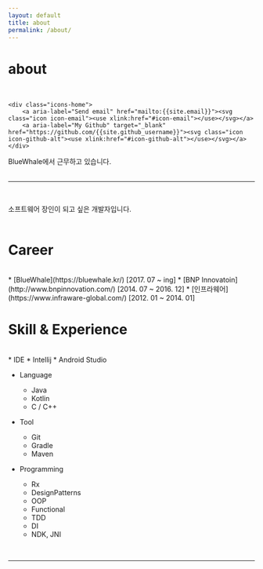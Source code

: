 ```yaml
---
layout: default
title: about
permalink: /about/
---
```


# about
<br/>
<div class="contacticon center">

    <div class="icons-home">
        <a aria-label="Send email" href="mailto:{{site.email}}"><svg class="icon icon-email"><use xlink:href="#icon-email"></use></svg></a>
        <a aria-label="My Github" target="_blank" href="https://github.com/{{site.github_username}}"><svg class="icon icon-github-alt"><use xlink:href="#icon-github-alt"></use></svg></a>
    </div>
</div>

<div class="col three caption">
BlueWhale에서 근무하고 있습니다.
</div>

<br/>
<hr/>

<br/>

소프트웨어 장인이 되고 싶은 개발자입니다.  
<br/>

<h1>Career</h1>
<br/>
* [BlueWhale](https://bluewhale.kr/)  [2017. 07 ~ ing] 
* [BNP Innovatoin](http://www.bnpinnovation.com/)  [2014. 07 ~ 2016. 12]
* [인프라웨어](https://www.infraware-global.com/) [2012. 01 ~ 2014. 01]
<br/>

<h1>Skill & Experience</h1>
<br/>
* IDE 
  * Intellij
  * Android Studio
  
* Language
  * Java
  * Kotlin
  * C / C++
  
* Tool
  * Git
  * Gradle
  * Maven
  
* Programming
  * Rx
  * DesignPatterns
  * OOP
  * Functional
  * TDD
  * DI
  * NDK, JNI
  
<!--
<div class="tags">
{% assign tags_list = site.tags %}
  {% if tags_list.first[0] == null %}
    {% for tag in tags_list %}
        <a data-scroll href="#{{ tag | slugify }}">{{ tag }}</a>
    {% endfor %}
  {% else %}
    {% for tag in tags_list %}
        <a data-scroll href="#{{ tag[0] | slugify }}">{{ tag[0] }}</a>
    {% endfor %}
  {% endif %}
{% assign tags_list = nil %}
</div>
-->

<br/>

<hr/>
<br/>




